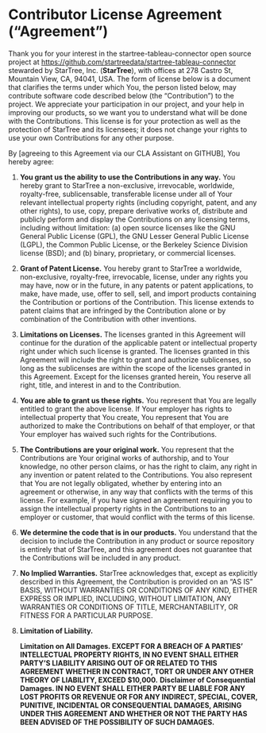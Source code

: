 # Contributor License Agreement (“Agreement”)


Thank you for your interest in the startree-tableau-connector open source project at https://github.com/startreedata/startree-tableau-connector stewarded by StarTree, Inc. (**StarTree**), with offices at 278 Castro St, Mountain View, CA, 94041,
 USA. The form of license below is a document that clarifies the terms under which You, the person listed below, may contribute software code described below (the “Contribution”) to the project.  We appreciate your participation in our project, and your help in improving our products, so we want you to understand what will be done with the Contributions.  This license is for your protection as well as the protection of StarTree and its licensees; it does not change your rights to use your own Contributions for any other purpose.

By [agreeing to this Agreement via our CLA Assistant on GITHUB], You hereby agree:

1.	**You grant us the ability to use the Contributions in any way.**  You hereby grant to StarTree  a non-exclusive, irrevocable, worldwide, royalty-free, sublicensable, transferable license under all of Your relevant intellectual property rights (including copyright, patent, and any other rights), to use, copy, prepare derivative works of, distribute and publicly perform and display the Contributions on any licensing terms, including without limitation: (a) open source licenses like the GNU General Public License (GPL), the GNU Lesser General Public License (LGPL), the Common Public License, or the Berkeley Science Division license (BSD); and (b) binary, proprietary, or commercial licenses.

2. 	**Grant of Patent License.** You hereby grant to StarTree a worldwide, non-exclusive, royalty-free, irrevocable, license, under any rights you may have, now or in the future, in any patents or patent applications, to make, have made, use, offer to sell, sell, and import products containing the Contribution or portions of the Contribution.  This license extends to patent claims that are infringed by the Contribution alone or by combination of the Contribution with other inventions.

3. 	**Limitations on Licenses.**  The licenses granted in this Agreement will continue for the duration of the applicable patent or intellectual property right under which such license is granted.   The licenses granted in this Agreement will include the right to grant and authorize sublicenses, so long as the sublicenses are within the scope of the licenses granted in this Agreement.  Except for the licenses granted herein, You reserve all right, title, and interest in and to the Contribution.

4. 	**You are able to grant us these rights.**  You represent that You are legally entitled to grant the above license.  If Your employer has rights to intellectual property that You create, You represent that You are authorized to make the Contributions on behalf of that employer, or that Your employer has waived such rights for the Contributions.

5.	**The Contributions are your original work.**  You represent that the Contributions are Your original works of authorship, and to Your knowledge, no other person claims, or has the right to claim, any right in any invention or patent related to the Contributions.  You also represent that You are not legally obligated, whether by entering into an agreement or otherwise, in any way that conflicts with the terms of this license.  For example, if you have signed an agreement requiring you to assign the intellectual property rights in the Contributions to an employer or customer, that would conflict with the terms of this license.

6.  **We determine the code that is in our products.**  You understand that the decision to include the Contribution in any product or source repository is entirely that of StarTree, and this agreement does not guarantee that the Contributions will be included in any product.

7. **No Implied Warranties.** StarTree acknowledges that, except as explicitly described in this Agreement, the Contribution is provided on an “AS IS” BASIS, WITHOUT WARRANTIES OR CONDITIONS OF ANY KIND, EITHER EXPRESS OR IMPLIED, INCLUDING, WITHOUT   LIMITATION, ANY WARRANTIES OR CONDITIONS OF TITLE, MERCHANTABILITY, OR FITNESS FOR A PARTICULAR PURPOSE.

8.  **Limitation of Liability.**

    **Limitation on All Damages. EXCEPT FOR A BREACH OF A PARTIES’ INTELLECTUAL PROPERTY RIGHTS, IN NO EVENT SHALL EITHER PARTY’S LIABILITY ARISING OUT OF OR RELATED TO THIS AGREEMENT WHETHER IN CONTRACT, TORT OR UNDER ANY OTHER THEORY OF LIABILITY, EXCEED $10,000.**
    **Disclaimer of Consequential Damages. IN NO EVENT SHALL EITHER PARTY BE LIABLE FOR ANY LOST PROFITS OR REVENUE OR FOR ANY INDIRECT, SPECIAL, COVER, PUNITIVE, INCIDENTAL OR CONSEQUENTIAL DAMAGES, ARISING UNDER THIS AGREEMENT AND WHETHER OR NOT THE PARTY HAS BEEN ADVISED OF THE POSSIBILITY OF SUCH DAMAGES.**

